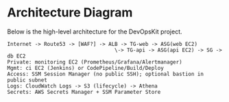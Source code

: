 # Architecture Diagram

Below is the high-level architecture for the DevOpsKit project.

```ascii
Internet -> Route53 -> [WAF?] -> ALB -> TG-web -> ASG(web EC2)
                                   \-> TG-api -> ASG(api EC2) -> SG -> db EC2
Private: monitoring EC2 (Prometheus/Grafana/Alertmanager)
Mgmt: ci EC2 (Jenkins) or CodePipeline/Build/Deploy
Access: SSM Session Manager (no public SSH); optional bastion in public subnet
Logs: CloudWatch Logs -> S3 (lifecycle) -> Athena
Secrets: AWS Secrets Manager + SSM Parameter Store
```
